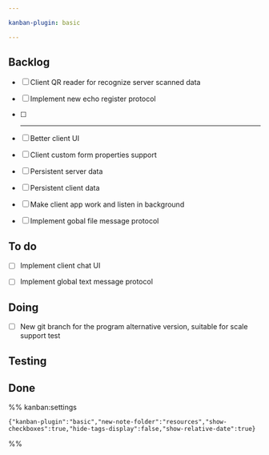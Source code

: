 ```yaml
---

kanban-plugin: basic

---
```


## Backlog

- [ ] Client QR reader for recognize server scanned data
- [ ] Implement new echo register protocol
- [ ] ----------------------
- [ ] Better client UI
- [ ] Client custom form properties support
- [ ] Persistent server data
- [ ] Persistent client data
- [ ] Make client app work and listen in background
- [ ] Implement gobal file message protocol


## To do

- [ ] Implement client chat UI
- [ ] Implement global text message protocol


## Doing

- [ ] New git branch for the program alternative version, suitable for scale support test


## Testing



## Done





%% kanban:settings
```
{"kanban-plugin":"basic","new-note-folder":"resources","show-checkboxes":true,"hide-tags-display":false,"show-relative-date":true}
```
%%